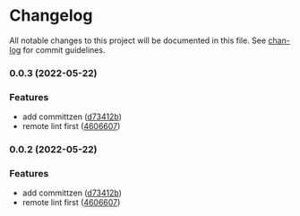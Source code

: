 # Changelog

All notable changes to this project will be documented in this file. See [chan-log](https://github.com/conventional-changelog/chan-log) for commit guidelines.

### 0.0.3 (2022-05-22)


### Features

* add committzen ([d73412b](https://github.com/YanPanMichael/ferry-mw-core/commit/d73412bce4f7dec171b7024a6006521d8eefee52))
* remote lint first ([4606607](https://github.com/YanPanMichael/ferry-mw-core/commit/46066075966023df634ae6367c8ac7210723372c))

### 0.0.2 (2022-05-22)


### Features

* add committzen ([d73412b](https://github.com/YanPanMichael/ferry-mw-core/commit/d73412bce4f7dec171b7024a6006521d8eefee52))
* remote lint first ([4606607](https://github.com/YanPanMichael/ferry-mw-core/commit/46066075966023df634ae6367c8ac7210723372c))
